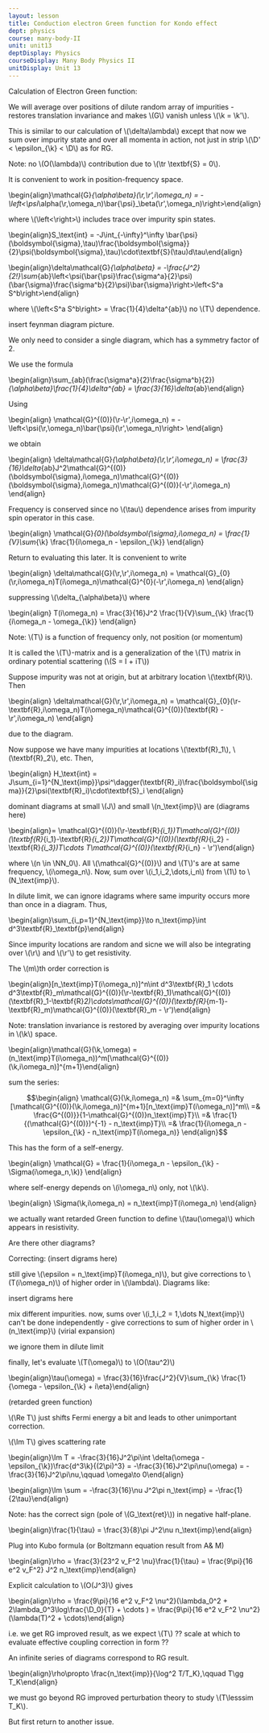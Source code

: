```yaml
---
layout: lesson
title: Conduction electron Green function for Kondo effect
dept: physics
course: many-body-II
unit: unit13
deptDisplay: Physics
courseDisplay: Many Body Physics II
unitDisplay: Unit 13
---
```

Calculation of Electron Green function:

We will average over positions of dilute random array of impurities - restores translation invariance and makes \\(G\\) vanish unless \\(\k = \k'\\).

This is similar to our calculation of \\(\delta\lambda\\) except that now we sum over impurity state and over all momenta in action, not just in strip \\(\D' < \epsilon_{\k} < \D\\) as for RG. 

Note: no \\(O(\lambda)\\) contribution due to \\(\tr \textbf{S} = 0\\). 

It is convenient to work in position-frequency space. 

$$$$\begin{align}\mathcal{G}_{\alpha\beta}(\r,\r',i\omega_n) = -\left<\psi_\alpha(\r,\omega_n)\bar{\psi}_\beta(\r',\omega_n)\right>\end{align}$$$$

where \\(\left<\right>\\) includes trace over impurity spin states.

$$$$\begin{align}S_\text{int} = -J\int_{-\infty}^\infty \bar{\psi}(\boldsymbol{\sigma},\tau)\frac{\boldsymbol{\sigma}}{2}\psi(\boldsymbol{\sigma},\tau)\cdot\textbf{S}(\tau)d\tau\end{align}$$$$

$$$$\begin{align}\delta\mathcal{G}_{\alpha\beta} = -\frac{J^2}{2!}\sum_{ab}\left<\psi(\bar{\psi}\frac{\sigma^a}{2}\psi)(\bar{\sigma}\frac{\sigma^b}{2}\psi)\bar{\sigma}\right>\left<S^a S^b\right>\end{align}$$$$

where \\(\left<S^a S^b\right> = \frac{1}{4}\delta^{ab}\\) no \\(T\\) dependence. 

insert feynman diagram picture.


We only need to consider a single diagram, which has a symmetry factor of 2.

We use the formula

$$$$\begin{align}\sum_{ab}(\frac{\sigma^a}{2}\frac{\sigma^b}{2})_{\alpha\beta}\frac{1}{4}\delta^{ab} = \frac{3}{16}\delta_{ab}\end{align}$$$$

Using

$$$$\begin{align}
\mathcal{G}^{(0)}(\r-\r',i\omega_n) = -\left<\psi(\r,\omega_n)\bar{\psi}(\r',\omega_n)\right>
\end{align}$$$$

we obtain

$$$$\begin{align}
\delta\mathcal{G}_{\alpha\beta}(\r,\r',i\omega_n) = \frac{3}{16}\delta_{ab}J^2\mathcal{G}^{(0)}(\boldsymbol{\sigma},i\omega_n)\mathcal{G}^{(0)}(\boldsymbol{\sigma},i\omega_n)\mathcal{G}^{(0)}(-\r',i\omega_n)
\end{align}$$$$

Frequency is conserved since no \\(\tau\\) dependence arises from impurity spin operator in this case.

$$$$\begin{align}
\mathcal{G}_{0}(\boldsymbol{\sigma},i\omega_n) = \frac{1}{V}\sum_{\k} \frac{1}{i\omega_n - \epsilon_{\k}}
\end{align}$$$$

Return to evaluating this later. It is convenient to write

$$$$\begin{align}
\delta\mathcal{G}(\r,\r',i\omega_n) = \mathcal{G}_{0}(\r,i\omega_n)T(i\omega_n)\mathcal{G}^{0}(-\r',i\omega_n)
\end{align}$$$$

suppressing \\(\delta_{\alpha\beta}\\) where 

$$$$\begin{align}
T(i\omega_n) = \frac{3}{16}J^2 \frac{1}{V}\sum_{\k} \frac{1}{i\omega_n - \omega_{\k}}
\end{align}$$$$

Note: \\(T\\) is a function of frequency only, not position (or momentum)

It is called the \\(T\\)-matrix and is a generalization of the \\(T\\) matrix in ordinary potential scattering (\\(S = I + iT\\))

Suppose impurity was not at origin, but at arbitrary location \\(\textbf{R}\\). Then

$$$$\begin{align}
\delta\mathcal{G}(\r,\r',i\omega_n) = \mathcal{G}_{0}(\r-\textbf{R},i\omega_n)T(i\omega_n)\mathcal{G}^{(0)}(\textbf{R} - \r',i\omega_n)
\end{align}$$$$

due to the diagram.

Now suppose we have many impurities at locations \\(\textbf{R}_1\\), \\(\textbf{R}_2\\), etc. Then, 

$$$$\begin{align}
H_\text{int} = J\sum_{i=1}^{N_\text{imp}}\psi^\dagger(\textbf{R}_i)\frac{\boldsymbol{\sigma}}{2}\psi(\textbf{R}_i)\cdot\textbf{S}_i
\end{align}$$$$

dominant diagrams at small \\(J\\) and small \\(n_\text{imp}\\) are (diagrams here)

$$$$\begin{align}= \mathcal{G}^{(0)}(\r-\textbf{R}_{i_1})T\mathcal{G}^{(0)}(\textbf{R}_{i_1}-\textbf{R}_{i_2})T\mathcal{G}^{(0)}(\textbf{R}_{i_2} - \textbf{R}_{i_3})T\cdots T\mathcal{G}^{(0)}(\textbf{R}_{i_n} - \r')\end{align}$$$$

where \\(n \in \NN_0\\). All \\(\mathcal{G}^{(0)}\\) and \\(T\\)'s are at same frequency, \\(i\omega_n\\). Now, sum over \\(i_1,i_2,\dots,i_n\\) from \\(1\\) to \\(N_\text{imp}\\). 

In dilute limit, we can ignore idagrams where same impurity occurs more than once in a diagram. Thus, 

$$$$\begin{align}\sum_{i_p=1}^{N_\text{imp}}\to n_\text{imp}\int d^3\textbf{R}_\textbf{p}\end{align}$$$$

Since impurity locations are random and sicne we will also be integrating over \\(\r\\) and \\(\r'\\) to get resistivity. 

The \\(m\\)th order correction is

$$$$\begin{align}[n_\text{imp}T(i\omega_n)]^n\int d^3\textbf{R}_1 \cdots d^3\textbf{R}_m\mathcal{G}^{(0)}(\r-\textbf{R}_1)\mathcal{G}^{(0)}(\textbf{R}_1-\textbf{R}_2)\cdots\mathcal{G}^{(0)}(\textbf{R}_{m-1}-\textbf{R}_m)\mathcal{G}^{(0)}(\textbf{R}_m - \r')\end{align}$$$$

Note: translation invariance is restored by averaging over impurity locations in \\(\k\\) space. 

$$$$\begin{align}\mathcal{G}(\k,\omega) = (n_\text{imp}T(i\omega_n))^m[\mathcal{G}^{(0)}(\k,i\omega_n)]^{m+1}\end{align}$$$$

sum the series:

$$\begin{align}
\mathcal{G}(\k,i\omega_n) =& \sum_{m=0}^\infty [\mathcal{G}^{(0)}(\k,i\omega_n)]^{m+1}[n_\text{imp}T(i\omega_n)]^m\\
=& \frac{G^{(0)}}{1-\mathcal{G}^{(0)}n_\text{imp}T}\\
=& \frac{1}{(\mathcal{G}^{(0)})^{-1} - n_\text{imp}T}\\
=& \frac{1}{i\omega_n - \epsilon_{\k} - n_\text{imp}T(i\omega_n)}
\end{align}$$

This has the form of a self-energy.

$$$$\begin{align}
\mathcal{G} = \frac{1}{i\omega_n - \epsilon_{\k} -\Sigma(i\omega_n,\k)}
\end{align}$$$$

where self-energy depends on \\(i\omega_n\\) only, not \\(\k\\).

$$$$\begin{align}
\Sigma(\k,i\omega_n) = n_\text{imp}T(i\omega_n)
\end{align}$$$$

we actually want retarded Green function to define \\(\tau(\omega)\\) which appears in resistivity.

Are there other diagrams?

Correcting: (insert digrams here)

still give \\(\epsilon = n_\text{imp}T(i\omega_n)\\), but give corrections to \\(T(i\omega_n)\\) of higher order in \\(\lambda\\). Diagrams like:

insert digrams here

mix different impurities. now, sums over \\(i_1,i_2 = 1,\dots N_\text{imp}\\) can't be done independently - give corrections to sum of higher order in \\(n_\text{imp}\\) (virial expansion)

we ignore them in dilute limit

finally, let's evaluate \\(T(\omega)\\) to \\(O(\tau^2)\\)

$$$$\begin{align}\tau(\omega) = \frac{3}{16}\frac{J^2}{V}\sum_{\k} \frac{1}{\omega - \epsilon_{\k} + i\eta}\end{align}$$$$ 

(retarded green function)

\\(\Re T\\) just shifts Fermi energy a bit and leads to other unimportant correction. 

\\(\Im T\\) gives scattering rate

$$$$\begin{align}\Im T = -\frac{3}{16}J^2\pi\int \delta(\omega - \epsilon_{\k})\frac{d^3\k}{(2\pi)^3} = -\frac{3}{16}J^2\pi\nu(\omega) = -\frac{3}{16}J^2\pi\nu,\qquad \omega\to 0\end{align}$$$$

$$$$\begin{align}\Im \sum = -\frac{3}{16}\nu J^2\pi n_\text{imp} = -\frac{1}{2\tau}\end{align}$$$$

Note: has the correct sign (pole of \\(G_\text{ret}\\)) in negative half-plane. 

$$$$\begin{align}\frac{1}{\tau} = \frac{3}{8}\pi J^2\nu n_\text{imp}\end{align}$$$$

Plug into Kubo formula (or Boltzmann equation result from A\& M) 

$$$$\begin{align}\rho = \frac{3}{23^2 v_F^2 \nu}\frac{1}{\tau} = \frac{9\pi}{16 e^2 v_F^2} J^2 n_\text{imp}\end{align}$$$$

Explicit calculation to \\(O(J^3)\\) gives

$$$$\begin{align}\rho = \frac{9\pi}{16 e^2 v_F^2 \nu^2}(\lambda_0^2 + 2\lambda_0^3\log\frac{\D_0}{T} + \cdots ) = \frac{9\pi}{16 e^2 v_F^2 \nu^2}(\lambda(T)^2 + \cdots)\end{align}$$$$

i.e. we get RG improved result, as we expect \\(T\\) ?? scale at which to evaluate effective coupling correction in form ??

An infinite series of diagrams correspond to RG result.

$$$$\begin{align}\rho\propto \frac{n_\text{imp}}{\log^2 T/T_K},\qquad T\gg T_K\end{align}$$$$

we must go beyond RG improved perturbation theory to study \\(T\lesssim T_K\\). 

But first return to another issue.


